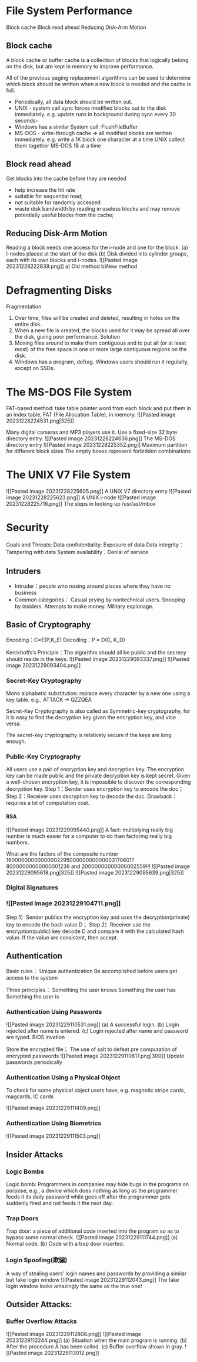 # File System Performance
Block cache
Block read ahead
Reducing Disk-Arm Motion
## Block cache
A block cache or buffer cache is a collection of blocks that logically belong on the disk, but are kept in memory to improve performance.

All of the previous paging replacement algorithms can be used to determine which block should be written when a new block is needed and the cache is full.

- Periodically, all data block should be written out.
- UNIX - system call sync forces modified blocks out to the disk immediately. e.g. update runs in background during sync every 30 seconds-
- Windows has a similar System call: FlushFileBuffer
- MS-DOS - write-through cache => all modified blocks are written immediately.
e.g. write a 1K block one character at a time
			 UNIX collect them together
			 MS-DOS 1B at a time
## Block read ahead
Get blocks into the cache before they are needed
-  help increase the hit rate
- suitable for sequential read;
- not suitable for randomly accessed
- waste disk bandwidth by reading in useless blocks and may remove potentially useful blocks from the cache;

## Reducing Disk-Arm Motion
Reading a block needs one access for the i-node and one for the block. 
(a) I-nodes placed at the start of the disk
(b) Disk divided into cylinder groups, each with its own blocks and i-nodes.
![[Pasted image 20231228222839.png]]
	a) Old method                                                b)New method

# Defragmenting Disks
Fragmentation
1. Over time, files will be created and deleted, resulting in holes on the entire disk. 
2. When a new file is created, the blocks used for it may be spread all over the disk, giving poor performance.
Solution
1. Moving files around to make them contiguous and to put all (or at least most) of the free space in one or more large contiguous regions on the disk. 
2. Windows has a program, defrag. Windows users should run it regularly, except on SSDs.
# The MS-DOS File System
FAT-based method: take table pointer word from each block and put them in an index table, FAT (File Allocation Table), in memory.
![[Pasted image 20231228224531.png|325]]

Many digital cameras and MP3 players use it.
Use a fixed-size 32 byte directory entry.
![[Pasted image 20231228224636.png]]
The MS-DOS directory entry
![[Pasted image 20231228225352.png]]
Maximum partition for different block sizes
The empty boxes represent forbidden combinations
# The UNIX V7 File System
![[Pasted image 20231228225605.png]]
A UNIX V7 directory entry
![[Pasted image 20231228225623.png]]
A UNIX i-node
![[Pasted image 20231228225716.png]]
The steps in looking up /usr/ast/mbox

# Security
Goals and Threats:
Data confidentiality: Exposure of data
Data integrity：Tampering with data
System availability：Denial of service
## Intruders
- Intruder：people who nosing around places where they have no business
- Common categories：
	Casual prying by nontechnical users.
	Snooping by insiders.
	Attempts to make money.
	Military espionage.
## Basic of Cryptography
Encoding：C=E(P,K_E) 
Decoding：P = D(C, K_D)

Kerckhoffs’s Principle：The algorithm should all be public and the secrecy should reside in the keys.
![[Pasted image 20231229093337.png]]
![[Pasted image 20231229093404.png]]
### Secret-Key Cryptography
Mono alphabetic substitution: replace every character by a new one using a key table. 
 e.g., ATTACK -> QZZQEA

Secret-Key Cryptography is also called as Symmetric-key cryptography, for it is easy to find the decryption key given the encryption key, and vice versa.

The secret-key cryptography is relatively secure if the keys are long enough.

### Public-Key Cryptography
All users use a pair of encryption key and decryption key. The encryption key can be made public and the private decryption key is kept secret.
Given a well-chosen encryption key, it is impossible to discover the corresponding decryption key.
Step 1：Sender uses encryption key to encode the doc；
Step 2：Receiver uses decryption key to decode the doc.
Drawback：requires a lot of computation cost.
#### RSA
![[Pasted image 20231229095440.png]]
A fact: multiplying really big number is much easier for a computer to do than factoring really big numbers.

What are the factors of the composite number 1600000000000000229500000000000003170601?
80000000000000001239 and 20000000000000002559!!!
![[Pasted image 20231229095618.png|325]]
![[Pasted image 20231229095639.png|325]]

### Digital Signatures

### ![[Pasted image 20231229104711.png]]
Step 1）Sender  publics the encryption key and uses the decryption(private) key to encode the hash value D；
Step 2）Receiver use the encryption(public) key decode D and compare it with the calculated hash value. If the value are consistent, then accept.


## Authentication
Basic rules：
	Unique authentication
	Be accomplished before users get access to the system

Three principles：
	Something the user knows
	Something the user has 
	Something the user is
### Authentication Using Passwords

![[Pasted image 20231229110531.png]]
(a) A successful login.
(b) Login rejected after name is entered.
(c) Login rejected after name and password are typed.
BIOS invation

Store the encrypted file；
The use of salt to defeat pre computation of encrypted passwords
![[Pasted image 20231229110617.png|300]]
Update passwords periodically
### Authentication Using a Physical Object
To check for some physical object users have, 
e.g. magnetic stripe cards, magcards, IC cards

![[Pasted image 20231229111409.png]]

### Authentication Using Biometrics
![[Pasted image 20231229111503.png]]

## Insider Attacks
### Logic Bombs
Logic bomb: Programmers in companies may hide bugs in the programs on purpose, 
 e.g., a device which does nothing as long as the programmer feeds it its daily password while goes off after the programmer gets suddenly fired and not feeds it the next day.
### Trap Doors
Trap door: a piece of additional code inserted into the program so as to bypass some normal check.
![[Pasted image 20231229111744.png]]
(a) Normal code. (b) Code with a trap door inserted.
###  Login Spoofing(欺骗)
A way of stealing users’ login names and passwords by providing a similar but fake login window
![[Pasted image 20231229112043.png]]
The fake login window looks amazingly the same as the true one!
## Outsider Attacks: 
### Buffer Overflow Attacks
![[Pasted image 20231229112808.png]]
![[Pasted image 20231229112244.png]]
(a) Situation when the main program is running.
(b) After the procedure A has been called.
(c) Buffer overflow shown in gray.
![[Pasted image 20231229113012.png]]






